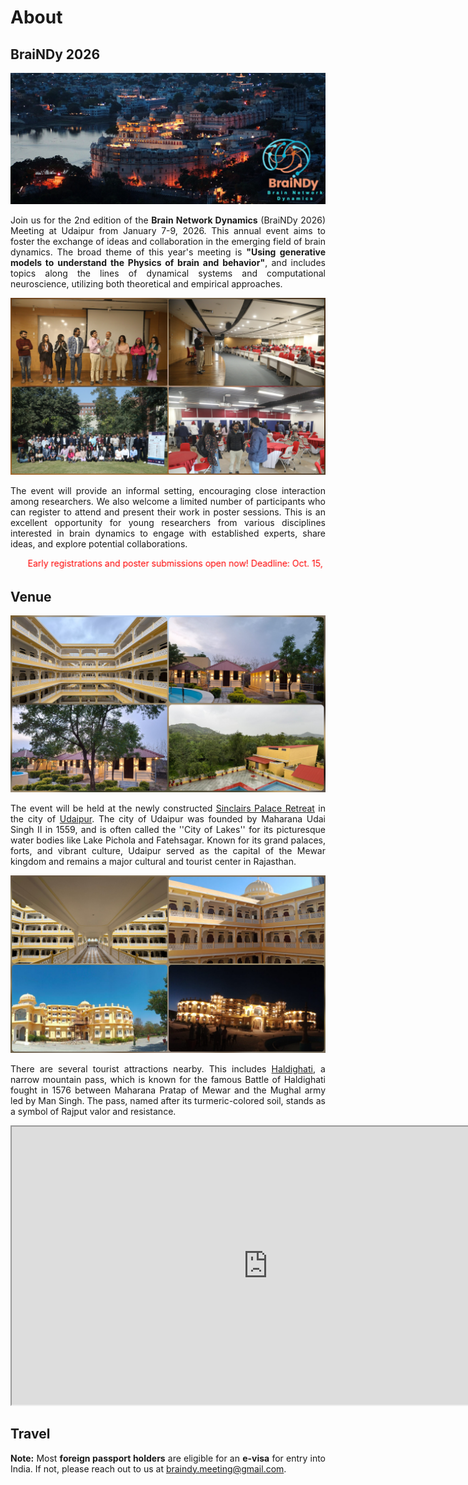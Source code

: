 # About

## BraiNDy 2026

<img src="img/Udaipur.jpg" width=900>
<p align="justify">
Join us for the 2nd edition of the <b>Brain Network Dynamics</b> (BraiNDy 2026) Meeting at Udaipur from January 7-9, 2026. This annual event aims to foster the exchange of ideas and collaboration in the emerging field of brain dynamics. The broad theme of this year's meeting is <b>"Using generative models to understand the Physics of brain and behavior"</b>, and includes topics along the lines of dynamical systems and computational neuroscience, utilizing both theoretical and empirical approaches. </p>

<img src="img/by24.jpg" width=900>

<p align="justify">
The event will provide an informal setting, encouraging close interaction among researchers. We also welcome a limited number of participants who can register to attend and present their work in poster sessions.  This is an excellent opportunity for young researchers from various disciplines interested in brain dynamics to engage with established experts, share ideas, and explore potential collaborations.</p>
<marquee direction="left" scrollamount="15" style="color: red;">Early registrations and poster submissions open now! Deadline: Oct. 15, 2025.</marquee>

## Venue

<img src="img/location/p1.jpg">
<p align="justify">The event will be held at the newly constructed <a href="https://www.tripadvisor.in/Hotel_Review-g15359797-d33132050-Reviews-Sinclairs_Palace_Retreat_Udaipur-Kaloda_Udaipur_District_Rajasthan.html">Sinclairs Palace Retreat</a> in the city of <a href="https://en.wikipedia.org/wiki/Udaipur">Udaipur</a>. The city of Udaipur was founded by Maharana Udai Singh II in 1559, and is often called the ''City of Lakes'' for its picturesque water bodies like Lake Pichola and Fatehsagar. Known for its grand palaces, forts, and vibrant culture, Udaipur served as the capital of the Mewar kingdom and remains a major cultural and tourist center in Rajasthan.</p> 
<img src="img/location/p2.jpg">

<p align="justify">There are several tourist attractions nearby. This includes <a href="https://en.wikipedia.org/wiki/Haldighati">Haldighati</a>, a narrow mountain pass, which is known for the famous Battle of Haldighati fought in 1576 between Maharana Pratap of Mewar and the Mughal army led by Man Singh. The pass, named after its turmeric-colored soil, stands as a symbol of Rajput valor and resistance.</p>

<iframe width="820" height="445" src="https://www.youtube.com/embed/gnuyrls2Rwc">
</iframe>

## Travel

<p align="justify">
<b>Note:</b> Most <b>foreign passport holders</b> are eligible for an <b>e-visa</b> for entry into India. If not, please reach out to us at <a href="mailto:braindy.meeting@gmail.com">braindy.meeting@gmail.com</a>.</p>
